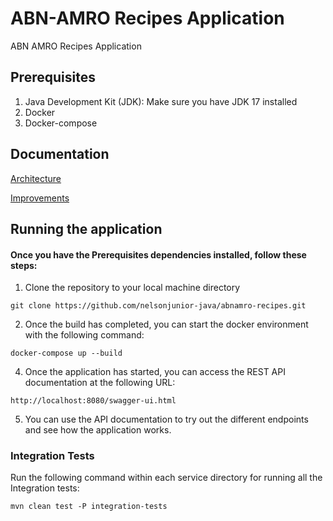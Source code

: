 #  ABN-AMRO Recipes Application
ABN AMRO Recipes Application

## Prerequisites
1. Java Development Kit (JDK): Make sure you have JDK 17 installed
2. Docker
3. Docker-compose

## Documentation
[Architecture](./doc/architeture.md)

[Improvements](doc/improvements.md)

## Running the application
#### Once you have the Prerequisites dependencies installed, follow these steps:
1. Clone the repository to your local machine directory
```shell
git clone https://github.com/nelsonjunior-java/abnamro-recipes.git
```

2. Once the build has completed, you can start the docker environment with the following command:
```shell
docker-compose up --build
 ```

4. Once the application has started, you can access the REST API documentation at the following URL:
```
http://localhost:8080/swagger-ui.html
```

5. You can use the API documentation to try out the different endpoints and see how the application works.

### Integration Tests
Run the following command within each service directory for running all the Integration tests:

```shell
mvn clean test -P integration-tests
 ```







